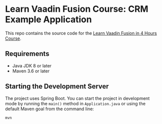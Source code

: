 # Learn Vaadin Fusion Course: CRM Example Application

This repo contains the source code for the [Learn Vaadin Fusion in 4 Hours Course](https://vaadin.com/docs/latest/fusion/tutorials/in-depth-course).

## Requirements

* Java JDK 8 or later
* Maven 3.6 or later

## Starting the Development Server

The project uses Spring Boot. You can start the project in development mode by running the `main()` method in `Application.java` or using the default Maven goal from the command line: 

```
mvn
```